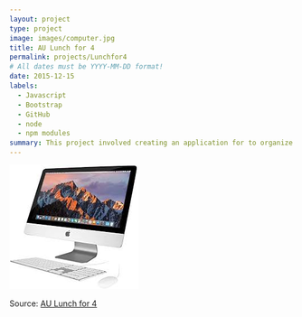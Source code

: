 ```yaml
---
layout: project
type: project
image: images/computer.jpg
title: AU Lunch for 4
permalink: projects/Lunchfor4
# All dates must be YYYY-MM-DD format!
date: 2015-12-15
labels:
  - Javascript
  - Bootstrap
  - GitHub
  - node
  - npm modules
summary: This project involved creating an application for to organize alot of people into meetings for lunch.  
---
```


<img class="ui medium right floated rounded image" src="../images/computer.jpg">
 
Source: <a href="https://github.com/JZipse/AUlunchFor4"></i>AU Lunch for 4</a>
